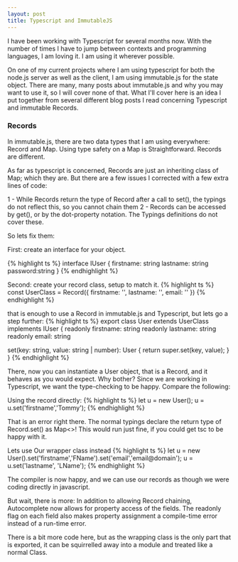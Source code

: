 ```yaml
---
layout: post
title: Typescript and ImmutableJS
---
```


I have been working with Typescript for several months now.  With the number of times I have to jump between contexts and programming languages, I am loving it.  I am using it wherever possible.

On one of my current projects where I am using typescript for both the node.js server as well as the client, I am using immutable.js for the state object.  There are many, many posts about immutable.js and why you may want to use it, so I will cover none of that.  What I'll cover here is an idea I put together from several different blog posts I read concerning Typescript and immutable Records.

### Records

In immutable.js, there are two data types that I am using everywhere: Record and Map.  Using type safety on a Map is Straightforward.  Records are different.

As far as typescript is concerned, Records are just an inheriting class of Map; which they are.  But there are a few issues I corrected with a few extra lines of code:

1 - While Records return the type of Record after a call to set(), the typings do not reflect this, so you cannot chain them
2 - Records can be accessed by get(), or by the dot-property notation.  The Typings definitions do not cover these.

So lets fix them:

First: create an interface for your object.

{% highlight ts %}
interface IUser {
  firstname: string
  lastname: string
  password:string
}
{% endhighlight %}

Second: create your record class, setup to match it.
{% highlight ts %}
const UserClass = Record({
  firstname: '',
  lastname: '',
  email: ''
})
{% endhighlight %}

that is enough to use a Record in immutable.js and Typescript, but lets go a step further:
{% highlight ts %}
export class User extends UserClass implements IUser {
  readonly firstname: string
  readonly lastname: string
  readonly email: string

  set(key: string, value: string | number): User {
    return <User>super.set(key, value);
  }
}
{% endhighlight %}

There, now you can instantiate a User object, that is a Record, and it behaves as you would expect.  Why bother?  Since we are working in Typescript, we want the type-checking to be happy.  Compare the following:

Using the record directly:
{% highlight ts %}
let u = new User();
u = u.set('firstname','Tommy');
{% endhighlight %}

That is an error right there.  The normal typings declare the return type of Record.set() as Map<>!  This would run just fine, if you could get tsc to be happy with it.

Lets use Our wrapper class instead
{% highlight ts %}
let u = new User().set('firstname','FName').set('email','email@domain');
u = u.set('lastname', 'LName');
{% endhighlight %}

The compiler is now happy, and we can use our records as though we were coding directly in javascript.

But wait, there is more:
In addition to allowing Record chaining, Autocomplete now allows for property access of the fields.  The readonly flag on each field also makes property assignment a compile-time error instead of a run-time error.

There is a bit more code here, but as the wrapping class is the only part that is exported, it can be squirrelled away into a module and treated like a normal Class.


